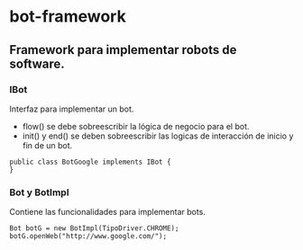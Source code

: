 # bot-framework
## Framework para implementar robots de software.

### IBot
Interfaz para implementar un bot.
* flow() se debe sobreescribir la lógica de negocio para el bot.
* init() y end() se deben sobreescribir las logicas de interacción de inicio y fin de un bot.
```
public class BotGoogle implements IBot {
}
```

### Bot y BotImpl
 Contiene las funcionalidades para implementar bots.
```
Bot botG = new BotImpl(TipoDriver.CHROME);
botG.openWeb("http://www.google.com/");
```
 
